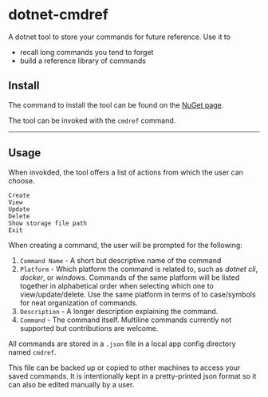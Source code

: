 # dotnet-cmdref

A dotnet tool to store your commands for future reference.
Use it to
* recall long commands you tend to forget
* build a reference library of commands

## Install

The command to install the tool can be found on the [NuGet page](https://www.nuget.org/packages/dotnet-cmdref/).

The tool can be invoked with the `cmdref` command.

--- 

## Usage

When invokded, the tool offers a list of actions from which the user can choose.

```
Create
View
Update
Delete
Show storage file path
Exit
```

When creating a command, the user will be prompted for the following:
1. `Command Name` - A short but descriptive name of the command
2. `Platform` - Which platform the command is related to, such as _dotnet cli_, _docker_, or _windows_. Commands of the same platform will be listed together in alphabetical order when selecting which one to view/update/delete. Use the same platform in terms of to case/symbols for neat organization of commands.
3. `Description` - A longer description explaining the command.
4. `Command` - The command itself. Multiline commands currently not supported but contributions are welcome.

All commands are stored in a `.json` file in a local app config directory named `cmdref`.

This file can be backed up or copied to other machines to access your saved commands. It is intentionally kept in a pretty-printed json format so it can also be edited manually by a user.

